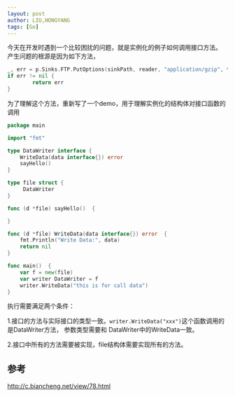 ```yaml
---
layout: post
author: LIU,HONGYANG
tags: [Go]
---
```


今天在开发时遇到一个比较困扰的问题，就是实例化的例子如何调用接口方法。
产生问题的根源是因为如下方法，

```go
_, err = p.Sinks.FTP.PutOptions(sinkPath, reader, "application/gzip", task)
if err != nil {
		return err
}
```
为了理解这个方法，重新写了一个demo，用于理解实例化的结构体对接口函数的调用

```go
package main

import "fmt"

type DataWriter interface {
	WriteData(data interface{}) error
	sayHello()
}

type file struct {
	 DataWriter
}

func (d *file) sayHello()  {

}

func (d *file) WriteData(data interface{}) error  {
	fmt.Println("Write Data:", data)
	return nil
}

func main()  {
	var f = new(file)
	var writer DataWriter = f
	writer.WriteData("this is for call data")
}
```

执行需要满足两个条件：

1.接口的方法与实际接口的类型一致。`writer.WriteData("xxx")`这个函数调用的是DataWriter方法， 参数类型需要和
DataWriter中的WriteData一致。

2.接口中所有的方法需要被实现，file结构体需要实现所有的方法。

## 参考
http://c.biancheng.net/view/78.html
